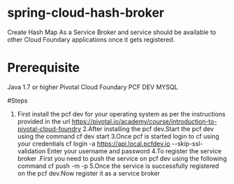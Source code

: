 # spring-cloud-hash-broker

Create Hash Map As a Service Broker and service should be available to other Cloud Foundary applications once it gets registered.

# Prerequisite
Java 1.7 or higher
Pivotal Cloud Foundary PCF DEV
MYSQL 


#Steps
1. First install the pcf dev for your operating system as per the instructions provided in the url 
https://pivotal.io/academy/course/introduction-to-pivotal-cloud-foundry
2.After installing the pcf dev.Start the pcf dev using the command
cf dev start
3.Once pcf is started login to cf using your credentials
cf login -a https://api.local.pcfdev.io --skip-ssl-validation
Enter your username and password
4.To register the service broker .First you need to push the service on pcf dev using the following command
cf push <name-of-service> -m <memory-required> -p <path to your service jar>
5.Once the service is successfully registered on the pcf dev.Now register it as a service broker 

